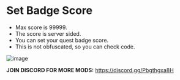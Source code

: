 # Set Badge Score
- Max score is 99999.
- The score is server sided.
- You can set your quest badge score.
- This is not obfuscated, so you can check code.

![image](https://github.com/user-attachments/assets/e2e6a45d-90b5-4e17-8b46-5d7cb5d90663)

**JOIN DISCORD FOR MORE MODS:**
https://discord.gg/Pbgthgxa8H

